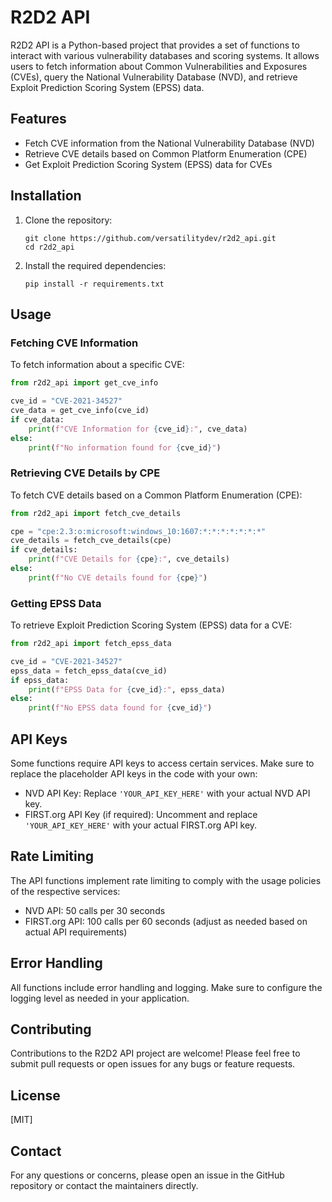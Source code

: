 # R2D2 API

R2D2 API is a Python-based project that provides a set of functions to interact with various vulnerability databases and scoring systems. It allows users to fetch information about Common Vulnerabilities and Exposures (CVEs), query the National Vulnerability Database (NVD), and retrieve Exploit Prediction Scoring System (EPSS) data.

## Features

- Fetch CVE information from the National Vulnerability Database (NVD)
- Retrieve CVE details based on Common Platform Enumeration (CPE)
- Get Exploit Prediction Scoring System (EPSS) data for CVEs

## Installation

1. Clone the repository:

   ```
   git clone https://github.com/versatilitydev/r2d2_api.git
   cd r2d2_api
   ```

2. Install the required dependencies:
   ```
   pip install -r requirements.txt
   ```

## Usage

### Fetching CVE Information

To fetch information about a specific CVE:

```python
from r2d2_api import get_cve_info

cve_id = "CVE-2021-34527"
cve_data = get_cve_info(cve_id)
if cve_data:
    print(f"CVE Information for {cve_id}:", cve_data)
else:
    print(f"No information found for {cve_id}")
```

### Retrieving CVE Details by CPE

To fetch CVE details based on a Common Platform Enumeration (CPE):

```python
from r2d2_api import fetch_cve_details

cpe = "cpe:2.3:o:microsoft:windows_10:1607:*:*:*:*:*:*:*"
cve_details = fetch_cve_details(cpe)
if cve_details:
    print(f"CVE Details for {cpe}:", cve_details)
else:
    print(f"No CVE details found for {cpe}")
```

### Getting EPSS Data

To retrieve Exploit Prediction Scoring System (EPSS) data for a CVE:

```python
from r2d2_api import fetch_epss_data

cve_id = "CVE-2021-34527"
epss_data = fetch_epss_data(cve_id)
if epss_data:
    print(f"EPSS Data for {cve_id}:", epss_data)
else:
    print(f"No EPSS data found for {cve_id}")
```

## API Keys

Some functions require API keys to access certain services. Make sure to replace the placeholder API keys in the code with your own:

- NVD API Key: Replace `'YOUR_API_KEY_HERE'` with your actual NVD API key.
- FIRST.org API Key (if required): Uncomment and replace `'YOUR_API_KEY_HERE'` with your actual FIRST.org API key.

## Rate Limiting

The API functions implement rate limiting to comply with the usage policies of the respective services:

- NVD API: 50 calls per 30 seconds
- FIRST.org API: 100 calls per 60 seconds (adjust as needed based on actual API requirements)

## Error Handling

All functions include error handling and logging. Make sure to configure the logging level as needed in your application.

## Contributing

Contributions to the R2D2 API project are welcome! Please feel free to submit pull requests or open issues for any bugs or feature requests.

## License

[MIT]

## Contact

For any questions or concerns, please open an issue in the GitHub repository or contact the maintainers directly.
